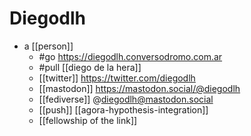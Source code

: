 # Diegodlh

- a [[person]]
  - #go https://diegodlh.conversodromo.com.ar
  - #pull [[diego de la hera]]
  - [[twitter]] https://twitter.com/diegodlh
  - [[mastodon]] https://mastodon.social/@diegodlh
  - [[fediverse]] @diegodlh@mastodon.social
  - [[push]] [[agora-hypothesis-integration]]
  - [[fellowship of the link]]


